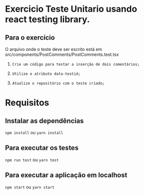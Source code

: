 # Exercicio Teste Unitario usando react testing library.

## Para o exercício
O arquivo onde o teste deve ser escrito está em src/components/PostComments/PostComments.test.tsx

1) `Crie um código para testar a inserção de dois comentários;`

2) `Utilize o atributo data-testid;`

3) `Atualize o repositório com o teste criado;`

# Requisitos
## Instalar as dependências
`npm install` ou `yarn install`

## Para executar os testes
`npm run test` ou `yarn test`

## Para executar a aplicação em localhost
`npm start` ou `yarn start`



